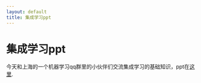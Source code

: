 ```yaml
---
layout: default
title: 集成学习ppt
---
```

集成学习ppt
=================

今天和上海的一个机器学习qq群里的小伙伴们交流集成学习的基础知识，ppt在[这里](http://luoleicn.github.io/source/ensemble-learning.pdf).
